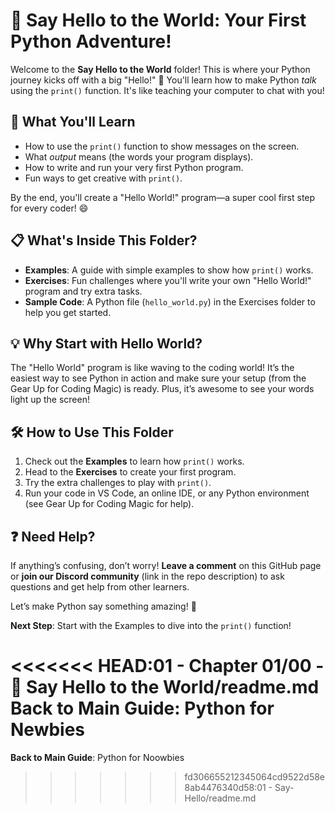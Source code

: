 # 🎉 Say Hello to the World: Your First Python Adventure!

Welcome to the **Say Hello to the World** folder! This is where your Python journey kicks off with a big "Hello!" 🚀 You'll learn how to make Python _talk_ using the `print()` function. It's like teaching your computer to chat with you!

## 🌟 What You'll Learn

- How to use the `print()` function to show messages on the screen.
- What _output_ means (the words your program displays).
- How to write and run your very first Python program.
- Fun ways to get creative with `print()`.

By the end, you'll create a "Hello World!" program—a super cool first step for every coder! 😄

## 📋 What's Inside This Folder?

- **Examples**: A guide with simple examples to show how `print()` works.
- **Exercises**: Fun challenges where you'll write your own "Hello World!" program and try extra tasks.
- **Sample Code**: A Python file (`hello_world.py`) in the Exercises folder to help you get started.

## 💡 Why Start with Hello World?

The "Hello World" program is like waving to the coding world! It’s the easiest way to see Python in action and make sure your setup (from the Gear Up for Coding Magic) is ready. Plus, it’s awesome to see your words light up the screen!

## 🛠️ How to Use This Folder

1. Check out the **Examples** to learn how `print()` works.
2. Head to the **Exercises** to create your first program.
3. Try the extra challenges to play with `print()`.
4. Run your code in VS Code, an online IDE, or any Python environment (see Gear Up for Coding Magic for help).

## ❓ Need Help?

If anything’s confusing, don’t worry! **Leave a comment** on this GitHub page or **join our Discord community** (link in the repo description) to ask questions and get help from other learners.

Let’s make Python say something amazing! 🎈

**Next Step**: Start with the Examples to dive into the `print()` function!

<<<<<<< HEAD:01 - Chapter 01/00 - 🎉 Say Hello to the World/readme.md
**Back to Main Guide**: Python for Newbies
=======
**Back to Main Guide**: Python for Noowbies
>>>>>>> fd306655212345064cd9522d58e8ab4476340d58:01 - Say-Hello/readme.md
